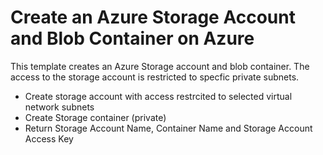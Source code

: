 # Create an Azure Storage Account and Blob Container on Azure

This template creates an Azure Storage account and blob container.  The access to the storage account is restricted to specfic private subnets.

+ Create storage account with access restrcited to selected virtual network subnets
+ Create Storage container (private)
+ Return Storage Account Name, Container Name and Storage Account Access Key